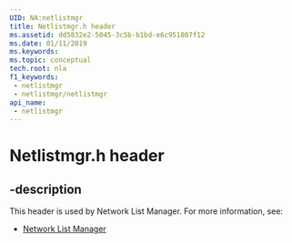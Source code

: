 ```yaml
---
UID: NA:netlistmgr
title: Netlistmgr.h header
ms.assetid: dd5832e2-5045-3c5b-b1bd-e6c951807f12
ms.date: 01/11/2019
ms.keywords: 
ms.topic: conceptual
tech.root: nla
f1_keywords:
 - netlistmgr
 - netlistmgr/netlistmgr
api_name:
 - netlistmgr
---
```


# Netlistmgr.h header


## -description

This header is used by Network List Manager. For more information, see:

- [Network List Manager](../_nla/index.md)

